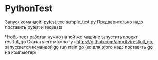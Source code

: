 # PythonTest

Запуск командой:  pytest.exe sample_text.py
Предварительно надо поставить pytest и requests

Чтобы тест работал нужно на той же машине запустить проект restfull_go
Скачать его можно тут https://github.com/amxdfv/restfull_go, запускается командой go run main.go (но для этого надо поставить go на компьютер)